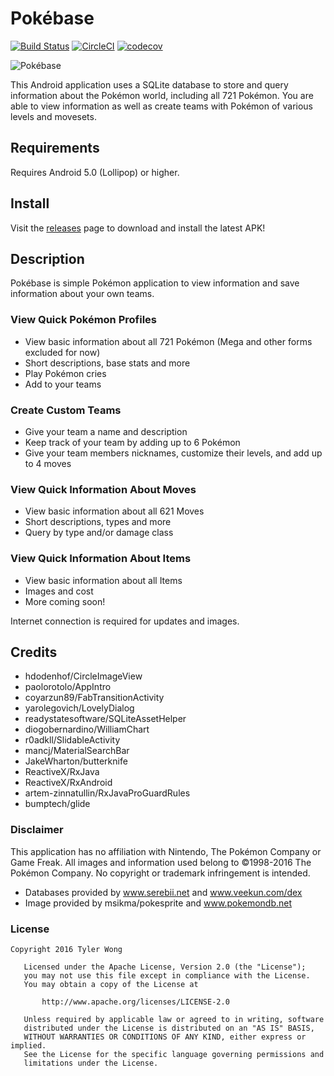 # Pokébase
[![Build Status](https://travis-ci.org/tylerbwong/Pokebase-SQLite.svg?branch=master)](https://travis-ci.org/tylerbwong/Pokebase-SQLite) [![CircleCI](https://circleci.com/gh/tylerbwong/Pokebase-SQLite.svg?style=svg)](https://circleci.com/gh/tylerbwong/Pokebase-SQLite) [![codecov](https://codecov.io/gh/tylerbwong/Pokebase-SQLite/branch/master/graph/badge.svg)](https://codecov.io/gh/tylerbwong/Pokebase-SQLite)



![Pokébase](/art/showcase.png)

This Android application uses a SQLite database to store and query 
information about the Pokémon world, including all 721 Pokémon. You are able to view information as well as
create teams with Pokémon of various levels and movesets.

## Requirements

Requires Android 5.0 (Lollipop) or higher.

## Install

Visit the [releases](https://github.com/tylerbwong/Pokebase-SQLite/releases) page to download and install the latest APK!

## Description

Pokébase is simple Pokémon application to view information and save information about your own teams.

### View Quick Pokémon Profiles

* View basic information about all 721 Pokémon (Mega and other forms excluded for now)
* Short descriptions, base stats and more
* Play Pokémon cries
* Add to your teams

### Create Custom Teams

* Give your team a name and description
* Keep track of your team by adding up to 6 Pokémon
* Give your team members nicknames, customize their levels, and add up to 4 moves

### View Quick Information About Moves

* View basic information about all 621 Moves
* Short descriptions, types and more
* Query by type and/or damage class

### View Quick Information About Items

* View basic information about all Items
* Images and cost
* More coming soon!

Internet connection is required for updates and images.

## Credits

* hdodenhof/CircleImageView
* paolorotolo/AppIntro
* coyarzun89/FabTransitionActivity
* yarolegovich/LovelyDialog
* readystatesoftware/SQLiteAssetHelper
* diogobernardino/WilliamChart
* r0adkll/SlidableActivity
* mancj/MaterialSearchBar
* JakeWharton/butterknife
* ReactiveX/RxJava
* ReactiveX/RxAndroid
* artem-zinnatullin/RxJavaProGuardRules
* bumptech/glide


### Disclaimer

This application has no affiliation with Nintendo, The Pokémon Company or Game Freak. All images and information used belong to ©1998-2016 The Pokémon Company. No copyright or trademark infringement is intended.

* Databases provided by www.serebii.net and www.veekun.com/dex
* Image provided by msikma/pokesprite and www.pokemondb.net

### License

```
Copyright 2016 Tyler Wong

   Licensed under the Apache License, Version 2.0 (the "License");
   you may not use this file except in compliance with the License.
   You may obtain a copy of the License at
   
       http://www.apache.org/licenses/LICENSE-2.0

   Unless required by applicable law or agreed to in writing, software
   distributed under the License is distributed on an "AS IS" BASIS,
   WITHOUT WARRANTIES OR CONDITIONS OF ANY KIND, either express or implied.
   See the License for the specific language governing permissions and
   limitations under the License.
```
